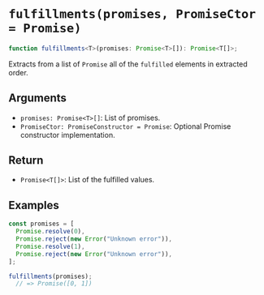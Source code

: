 # `fulfillments(promises, PromiseCtor = Promise)`

```typescript
function fulfillments<T>(promises: Promise<T>[]): Promise<T[]>;
```

Extracts from a list of `Promise` all of the `fulfilled` elements in extracted order.

## Arguments

* `promises: Promise<T>[]`: List of promises.
* `PromiseCtor: PromiseConstructor = Promise`: Optional Promise constructor implementation.

## Return

* `Promise<T[]>`: List of the fulfilled values.

## Examples

```javascript
const promises = [
  Promise.resolve(0),
  Promise.reject(new Error("Unknown error")),
  Promise.resolve(1),
  Promise.reject(new Error("Unknown error")),
];

fulfillments(promises);
  // => Promise([0, 1])
```
